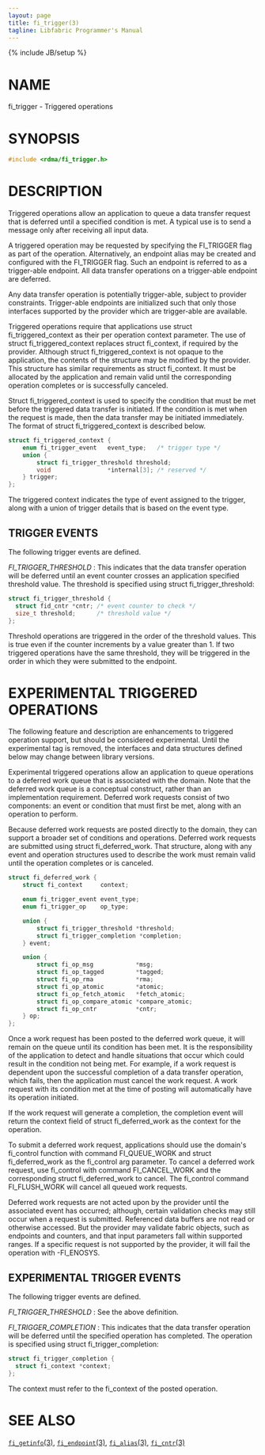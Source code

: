 ```yaml
---
layout: page
title: fi_trigger(3)
tagline: Libfabric Programmer's Manual
---
```

{% include JB/setup %}

# NAME

fi_trigger - Triggered operations

# SYNOPSIS

```c
#include <rdma/fi_trigger.h>
```

# DESCRIPTION

Triggered operations allow an application to queue a data transfer
request that is deferred until a specified condition is met.  A typical
use is to send a message only after receiving all input data.

A triggered operation may be requested by specifying the FI_TRIGGER
flag as part of the operation.  Alternatively, an endpoint alias may
be created and configured with the FI_TRIGGER flag.  Such an endpoint
is referred to as a trigger-able endpoint.  All data transfer
operations on a trigger-able endpoint are deferred.

Any data transfer operation is potentially trigger-able, subject to
provider constraints.  Trigger-able endpoints are initialized such that
only those interfaces supported by the provider which are trigger-able
are available.

Triggered operations require that applications use struct
fi_triggered_context as their per operation context parameter.  The
use of struct fi_triggered_context replaces struct fi_context, if
required by the provider.  Although struct fi_triggered_context is not
opaque to the application, the contents of the structure may be
modified by the provider.  This structure has similar requirements as
struct fi_context.  It must be allocated by the application and remain
valid until the corresponding operation completes or is successfully
canceled.

Struct fi_triggered_context is used to specify the condition that must
be met before the triggered data transfer is initiated.  If the
condition is met when the request is made, then the data transfer may
be initiated immediately.  The format of struct fi_triggered_context
is described below.

```c
struct fi_triggered_context {
	enum fi_trigger_event   event_type;   /* trigger type */
	union {
		struct fi_trigger_threshold	threshold;
		void                *internal[3]; /* reserved */
	} trigger;
};
```

The triggered context indicates the type of event assigned to the
trigger, along with a union of trigger details that is based on the
event type.

## TRIGGER EVENTS

The following trigger events are defined.

*FI_TRIGGER_THRESHOLD*
: This indicates that the data transfer operation will be deferred
  until an event counter crosses an application specified threshold
  value.  The threshold is specified using struct
  fi_trigger_threshold:

  ```c
  struct fi_trigger_threshold {
	struct fid_cntr *cntr; /* event counter to check */
	size_t threshold;      /* threshold value */
  };
  ```

  Threshold operations are triggered in the order of the threshold
  values.  This is true even if the counter increments by a value
  greater than 1.  If two triggered operations have the same threshold,
  they will be triggered in the order in which they were submitted to
  the endpoint.

# EXPERIMENTAL TRIGGERED OPERATIONS

The following feature and description are enhancements to triggered
operation support, but should be considered experimental.  Until the
experimental tag is removed, the interfaces and data structures defined
below may change between library versions.

Experimental triggered operations allow an application to queue operations
to a deferred work queue that is associated with the domain.  Note that
the deferred work queue is a conceptual construct, rather than an
implementation requirement.  Deferred work requests consist of two
components: an event or condition that must first be met, along with an
operation to perform.

Because deferred work requests are posted directly to the domain, they
can support a broader set of conditions and operations.  Deferred
work requests are submitted using struct fi_deferred_work.  That structure,
along with any event and operation structures used to describe the work
must remain valid until the operation completes or is canceled.

```c
struct fi_deferred_work {
	struct fi_context     context;

	enum fi_trigger_event event_type;
	enum fi_trigger_op    op_type;

	union {
		struct fi_trigger_threshold *threshold;
		struct fi_trigger_completion *completion;
	} event;

	union {
		struct fi_op_msg            *msg;
		struct fi_op_tagged         *tagged;
		struct fi_op_rma            *rma;
		struct fi_op_atomic         *atomic;
		struct fi_op_fetch_atomic   *fetch_atomic;
		struct fi_op_compare_atomic *compare_atomic;
		struct fi_op_cntr           *cntr;
	} op;
};

```

Once a work request has been posted to the deferred work queue, it will
remain on the queue until its condition has been met.  It is the
responsibility of the application to detect and handle situations that
occur which could result in the condition not being met.  For example,
if a work request is dependent upon the successful completion of a data
transfer operation, which fails, then the application must cancel the
work request.  A work request with its condition met at the time of posting
will automatically have its operation initiated.

If the work request will generate a completion, the completion event
will return the context field of struct fi_deferred_work as the context
for the operation.

To submit a deferred work request, applications should use the domain's
fi_control function with command FI_QUEUE_WORK and struct fi_deferred_work
as the fi_control arg parameter.  To cancel a deferred work request, use
fi_control with command FI_CANCEL_WORK and the corresponding struct
fi_deferred_work to cancel.  The fi_control command FI_FLUSH_WORK will
cancel all queued work requests.

Deferred work requests are not acted upon by the provider until the
associated event has occurred; although, certain validation checks
may still occur when a request is submitted.  Referenced data buffers are
not read or otherwise accessed.  But the provider may validate fabric
objects, such as endpoints and counters, and that input parameters fall
within supported ranges.  If a specific request is not supported by the
provider, it will fail the operation with -FI_ENOSYS.

## EXPERIMENTAL TRIGGER EVENTS

The following trigger events are defined.

*FI_TRIGGER_THRESHOLD*
: See the above definition.

*FI_TRIGGER_COMPLETION*
: This indicates that the data transfer operation will be deferred
  until the specified operation has completed.  The operation is specified
  using struct fi_trigger_completion:

  ```c
  struct fi_trigger_completion {
	struct fi_context *context;
  };
  ```

  The context must refer to the fi_context of the posted operation.

# SEE ALSO

[`fi_getinfo`(3)](fi_getinfo.3.html),
[`fi_endpoint`(3)](fi_endpoint.3.html),
[`fi_alias`(3)](fi_alias.3.html),
[`fi_cntr`(3)](fi_cntr.3.html)
